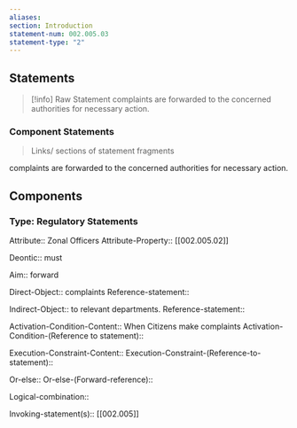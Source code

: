 ```yaml
---
aliases: 
section: Introduction
statement-num: 002.005.03
statement-type: "2"
---
```

## Statements 
> [!info] Raw Statement
> complaints are forwarded to the concerned authorities for necessary action. 
> 

### Component Statements
> Links/ sections of statement fragments 

complaints are forwarded to the concerned authorities for necessary action. 

## Components

### Type: Regulatory Statements
Attribute:: Zonal Officers
Attribute-Property:: [[002.005.02]]

Deontic:: must

Aim:: forward

Direct-Object:: complaints
	Reference-statement::

Indirect-Object:: to relevant departments.
	Reference-statement::

Activation-Condition-Content:: When Citizens make complaints
	Activation-Condition-(Reference to statement)::

Execution-Constraint-Content::
	Execution-Constraint-(Reference-to-statement)::

Or-else::
	Or-else-(Forward-reference)::

Logical-combination::

Invoking-statement(s):: [[002.005]]

